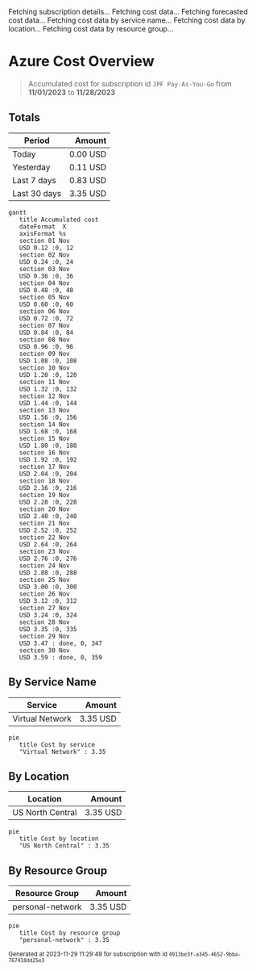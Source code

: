 Fetching subscription details...
Fetching cost data...
Fetching forecasted cost data...
Fetching cost data by service name...
Fetching cost data by location...
Fetching cost data by resource group...
# Azure Cost Overview

> Accumulated cost for subscription id `JPF Pay-As-You-Go` from **11/01/2023** to **11/28/2023**

## Totals

|Period|Amount|
|---|---:|
|Today|0.00 USD|
|Yesterday|0.11 USD|
|Last 7 days|0.83 USD|
|Last 30 days|3.35 USD|

```mermaid
gantt
   title Accumulated cost
   dateFormat  X
   axisFormat %s
   section 01 Nov
   USD 0.12 :0, 12
   section 02 Nov
   USD 0.24 :0, 24
   section 03 Nov
   USD 0.36 :0, 36
   section 04 Nov
   USD 0.48 :0, 48
   section 05 Nov
   USD 0.60 :0, 60
   section 06 Nov
   USD 0.72 :0, 72
   section 07 Nov
   USD 0.84 :0, 84
   section 08 Nov
   USD 0.96 :0, 96
   section 09 Nov
   USD 1.08 :0, 108
   section 10 Nov
   USD 1.20 :0, 120
   section 11 Nov
   USD 1.32 :0, 132
   section 12 Nov
   USD 1.44 :0, 144
   section 13 Nov
   USD 1.56 :0, 156
   section 14 Nov
   USD 1.68 :0, 168
   section 15 Nov
   USD 1.80 :0, 180
   section 16 Nov
   USD 1.92 :0, 192
   section 17 Nov
   USD 2.04 :0, 204
   section 18 Nov
   USD 2.16 :0, 216
   section 19 Nov
   USD 2.28 :0, 228
   section 20 Nov
   USD 2.40 :0, 240
   section 21 Nov
   USD 2.52 :0, 252
   section 22 Nov
   USD 2.64 :0, 264
   section 23 Nov
   USD 2.76 :0, 276
   section 24 Nov
   USD 2.88 :0, 288
   section 25 Nov
   USD 3.00 :0, 300
   section 26 Nov
   USD 3.12 :0, 312
   section 27 Nov
   USD 3.24 :0, 324
   section 28 Nov
   USD 3.35 :0, 335
   section 29 Nov
   USD 3.47 : done, 0, 347
   section 30 Nov
   USD 3.59 : done, 0, 359
```

## By Service Name

|Service|Amount|
|---|---:|
|Virtual Network|3.35 USD|

```mermaid
pie
   title Cost by service
   "Virtual Network" : 3.35
```

## By Location

|Location|Amount|
|---|---:|
|US North Central|3.35 USD|

```mermaid
pie
   title Cost by location
   "US North Central" : 3.35
```

## By Resource Group

|Resource Group|Amount|
|---|---:|
|personal-network|3.35 USD|

```mermaid
pie
   title Cost by resource group
   "personal-network" : 3.35
```

<sup>Generated at 2023-11-29 11:29:49 for subscription with id `4913be3f-a345-4652-9bba-767418dd25e3`</sup>
